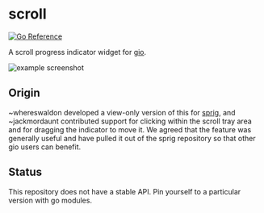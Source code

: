 # scroll

[![Go Reference](https://pkg.go.dev/badge/gioui.org/x/scroll.svg)](https://pkg.go.dev/gioui.org/x/scroll)

A scroll progress indicator widget for [gio](https://gioui.org).

![example screenshot](https://git.sr.ht/~whereswaldon/gio-x/blob/main/scroll/img/example-screenshot.png)

## Origin

~whereswaldon developed a view-only version of this for [sprig](https://git.sr.ht/~whereswaldon/sprig), and
~jackmordaunt contributed support for clicking within the scroll tray
area and for dragging the indicator to move it. We agreed that the
feature was generally useful and have pulled it out of the sprig
repository so that other gio users can benefit.

## Status

This repository does not have a stable API. Pin yourself to a particular version
with go modules.
